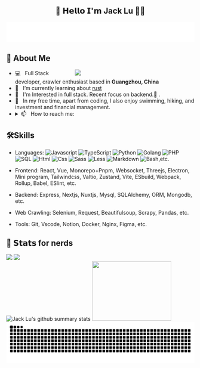 
<h2 align="center"> 👋 𝗛𝗲𝗹𝗹𝗼 𝗜'𝗺 Jack Lu 👨‍💻 </h2>

<p align="center">
  <img src="./images/welcome_typing.svg" alt="Welcome to my Github profile. Nice to meet you." />
  <!-- <img src="https://readme-typing-svg.herokuapp.com?color=%2336BCF7&size=16&center=true&vCenter=true&width=485&lines=Welcome+to+my+Github+profile.+Nice+to+meet+you+🥰" alt="Welcome to my Github profile. Nice to meet you." /> -->
</p>

## 📖 About Me
<img align="right" width="320" src="https://media1.giphy.com/media/13HgwGsXF0aiGY/giphy.gif" />
<ul>
<!--   <li> 🔍 &nbsp; I'm currently looking for job</li> -->
  <li> 💻 &nbsp; Full Stack developer, crawler enthusiast based in <strong>Guangzhou, China</strong></li>
  <li> 🎯 &nbsp; I’m currently learning about <a href="https://www.rust-lang.org/learn" target="_blank">rust</a> <!-- | <a href="https://github.com/pytorch/pytorch" target="_blank">pytorch</a> --></li>
  <li> 🧐 &nbsp; I'm Interested in full stack. Recent focus on backend.🎯 .</li>
  <li> 🔭 &nbsp; In my free time, apart from coding, I also enjoy swimming, hiking, and investment and financial management.</li>
  <li>
    <details>
      <summary> 📫 &nbsp; How to reach me: </summary>
          <ul>
<!--             <li> <strong> Email:</strong> <a href="mailto:luxuemin2108@gmail.com">luxuemin2108@gmail.com</a></li> -->
            <li> <strong> QQ:</strong> 2357863579
            <div>
<!--             &nbsp; <img src="./images/WechatIMG388.jpg" alt="wechat" height="160" /> -->
            <br/>
              <img src="https://visitor-badge.laobi.icu/badge?page_id=jackluson.jackluson" alt="Profile Views." />
<!--               <img src="https://hits.seeyoufarm.com/api/count/incr/badge.svg?url=https%3A%2F%2Fgithub.com%2Fjackluson%2Fjackluson&count_bg=%2379C83D&title_bg=%23555555&icon=&icon_color=%23E7E7E7&title=hits&edge_flat=false" alt="Profile Views." /> -->
            </div>
            </li>
          </ul>
    </details>
  </li>
</li>
</ul>

## 🛠Skills

- Languages: 
  ![Javascript](https://img.shields.io/badge/JavaScript-323330?style=flat&logo=javascript&logoColor=F7DF1E)
  ![TypeScript](https://img.shields.io/badge/-TypeScript-%23007ACC?style=flat&logo=typescript&logoColor=ffffff)
  ![Python](https://img.shields.io/badge/Python-FFD43B?style=flat&logo=python&logoColor=darkgreen)
  ![Golang](https://img.shields.io/badge/-Golang-%2329BEB0?style=flat&logo=go&logoColor=ffffff)
  ![PHP](https://img.shields.io/badge/-php-%23777BB4?style=flat&logo=php&logoColor=ffffff)
  ![SQL](https://img.shields.io/badge/-mysql-%234479A1?style=flat&logo=mysql&logoColor=ffffff)
  ![Html](https://img.shields.io/badge/HTML5-E34F26?style=flat&logo=html5&logoColor=white)
  ![Css](https://img.shields.io/badge/CSS3-1572B6?style=flat&logo=css3&logoColor=white)
  ![Sass](https://img.shields.io/badge/sass-CC6699?style=flat&logo=sass&logoColor=white)
  ![Less](https://img.shields.io/badge/less-1D365D?style=flat&logo=less&logoColor=white)
  ![Markdown](https://img.shields.io/badge/Markdown-000000?style=flat&logo=markdown&logoColor=white)
  ![Bash](https://img.shields.io/badge/Bash-4EAA25?style=flat&logo=markdown&logoColor=white),etc.

- Frontend: React, Vue, Monorepo+Pnpm, Websocket, Threejs, Electron, Mini program, Tailwindcss, Valtio, Zustand, Vite, ESbuild, Webpack, Rollup, Babel, ESlint, etc.
- Backend: Express, Nextjs, Nuxtjs, Mysql, SQLAlchemy, ORM, Mongodb, etc.
- Web Crawling: Selenium, Request, Beautifulsoup, Scrapy, Pandas, etc.
- Tools: Git, Vscode, Notion, Docker, Nginx, Figma, etc.

## 🔔 𝗦𝘁𝗮𝘁𝘀 for nerds
<div>
  <picture height="100">
    <source
      height="160"
      srcset="https://github-readme-stats.vercel.app/api?username=jackluson&show_icons=true&theme=dark&hide=contribs"
      media="(prefers-color-scheme: dark)"
    />
    <source
      height="160"
      srcset="https://github-readme-stats.vercel.app/api?username=jackluson&show_icons=true&hide=contribs"
      media="(prefers-color-scheme: light), (prefers-color-scheme: no-preference)"
    />
    <img height="160" src="https://github-readme-stats.vercel.app/api?username=jackluson&show_icons=true&hide=contribs" />
  </picture>
  <img height="160" src="https://github-readme-stats.vercel.app/api/top-langs/?username=jackluson&layout=donut&hide=html,css" />
</div>
<div>
  <img height="160" width="440" alt="Jack Lu's github summary stats" src="https://github-profile-summary-cards.vercel.app/api/cards/profile-details?username=jackluson" />
  <img height="160" width="212" src="https://github-profile-summary-cards.vercel.app/api/cards/productive-time?username=jackluson&theme=default&utcOffset=8" />
</div>
<img alt="github-snake" src="./images/github-snake.svg" />

